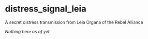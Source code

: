 # distress_signal_leia
A secret distress transmission from Leia Organa of the Rebel Alliance

*Nothing here as of yet*
